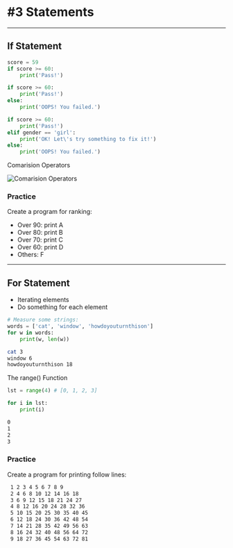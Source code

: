 # #3 Statements

---

## If Statement

```Python
score = 59
if score >= 60:
    print('Pass!')
```


```Python
if score >= 60:
    print('Pass!')
else:
    print('OOPS! You failed.')
```


```Python
if score >= 60:
    print('Pass!')
elif gender == 'girl':
    print('OK! Let\'s try something to fix it!')
else:
    print('OOPS! You failed.')
```


Comarision Operators

![Comarision Operators](http://aaronr.github.io/scienceday2015/images/math.jpg)


### Practice

Create a program for ranking:

- Over 90: print A
- Over 80: print B
- Over 70: print C
- Over 60: print D
- Others: F

---

## For Statement

- Iterating elements
- Do something for each element


```Python
# Measure some strings:
words = ['cat', 'window', 'howdoyouturnthison']
for w in words:
    print(w, len(w))
```

```Bash
cat 3
window 6
howdoyouturnthison 18
```


The range() Function

```Python
lst = range(4) # [0, 1, 2, 3]

for i in lst:
    print(i)
```

```Bash
0
1
2
3
```


### Practice

Create a program for printing follow lines:

```Bash
 1 2 3 4 5 6 7 8 9
 2 4 6 8 10 12 14 16 18
 3 6 9 12 15 18 21 24 27
 4 8 12 16 20 24 28 32 36
 5 10 15 20 25 30 35 40 45
 6 12 18 24 30 36 42 48 54
 7 14 21 28 35 42 49 56 63
 8 16 24 32 40 48 56 64 72
 9 18 27 36 45 54 63 72 81
```
